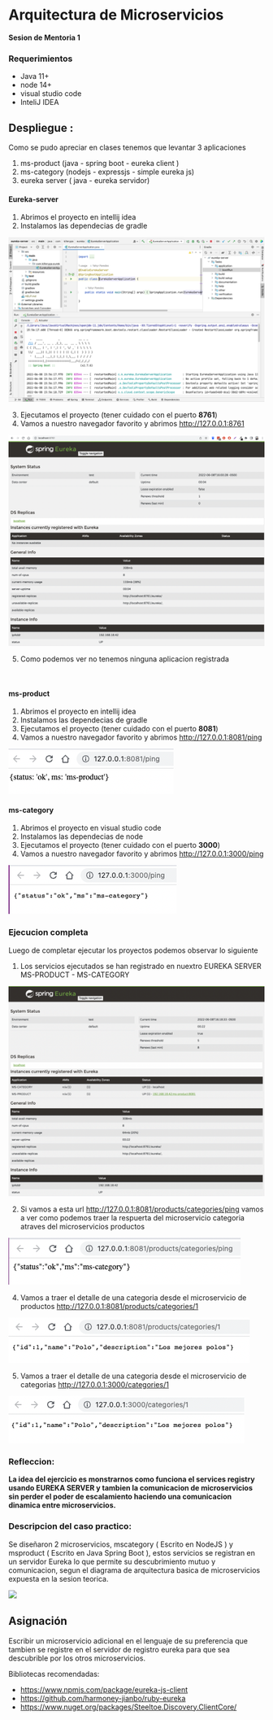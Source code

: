 # Arquitectura de Microservicios 

**Sesion de Mentoria 1**

### Requerimientos
- Java 11+
- node 14+
- visual studio code 
- InteliJ IDEA

## Despliegue :
Como se pudo apreciar en clases tenemos que levantar 3 aplicaciones 
1. ms-product (java - spring boot - eureka client )
2. ms-category (nodejs - expressjs - simple eureka js)
3. eureka server ( java - eureka servidor)

#### Eureka-server
1. Abrimos el proyecto en intellij idea
2. Instalamos las dependecias de gradle

![Eureka Server IDE](./recursos/eureka-server-project.png)

3. Ejecutamos el proyecto (tener cuidado con el puerto **8761**)
4. Vamos a nuestro navegador favorito y abrimos http://127.0.0.1:8761

![Luego de ejecutarlo nos quedara asi](./recursos/eureka-server-running-start.png)

5. Como podemos ver no tenemos ninguna aplicacion registrada

<br/>

#### ms-product
1. Abrimos el proyecto en intellij idea
2. Instalamos las dependecias de gradle
3. Ejecutamos el proyecto (tener cuidado con el puerto **8081**)
4. Vamos a nuestro navegador favorito y abrimos http://127.0.0.1:8081/ping

![Vemos que el servicio esta corriendo](./recursos/ms-product-ping.png)


#### ms-category
1. Abrimos el proyecto en visual studio code
2. Instalamos las dependecias de node
3. Ejecutamos el proyecto (tener cuidado con el puerto **3000**)
4. Vamos a nuestro navegador favorito y abrimos http://127.0.0.1:3000/ping

![Vemos que el servicio esta corriendo](./recursos/ms-category-ping.png)


### Ejecucion completa
Luego de completar ejecutar los proyectos podemos observar lo siguiente

1. Los servicios ejecutados se han registrado en nuextro EUREKA SERVER MS-PRODUCT - MS-CATEGORY

![Podemos ver los serivcios registrados](./recursos/eureka-server-running-ending.png)

2. Si vamos a esta url http://127.0.0.1:8081/products/categories/ping vamos a ver como podemos traer la respuerta del microservicio categoria  atraves del microservicios productos

![Hacemos ping a categorias desde productos](./recursos/ms-product-category-ping.png)

4. Vamos a traer el detalle de una categoria desde el microservicio de productos http://127.0.0.1:8081/products/categories/1

![Consultamos una categoriua atravez de productos](./recursos/ms-product-category-id.png)

5. Vamos a traer el detalle de una categoria desde el microservicio de categorias http://127.0.0.1:3000/categories/1

![Traemos el detalle de una categoria](./recursos/ms-category-id.png)
<br/>

### Refleccion:
**La idea del ejercicio es monstrarnos como funciona el services registry usando EUREKA SERVER y tambien 
la comunicacion de microservicios sin perder el poder de escalamiento haciendo una comunicacion dinamica entre microservicios.**
<br/>

### Descripcion del caso practico:

Se diseñaron 2 microservicios, mscategory ( Escrito en NodeJS ) y msproduct ( Escrito en Java Spring Boot ), estos servicios se registran en un servidor Eureka lo que permite su descubrimiento mutuo y comunicacion, segun el diagrama de arquitectura basica de microservicios expuesta en la sesion teorica.

![](https://user-images.githubusercontent.com/864790/172711982-f36a22cf-f7f5-4b3f-9064-ecafa535277a.png)


## Asignación

Escribir un microservicio adicional en el lenguaje de su preferencia que tambien se registre en el servidor de registro eureka para que sea descubrible por los otros microservicios.

Bibliotecas recomendadas:

- https://www.npmjs.com/package/eureka-js-client
- https://github.com/harmoney-jianbo/ruby-eureka
- https://www.nuget.org/packages/Steeltoe.Discovery.ClientCore/
